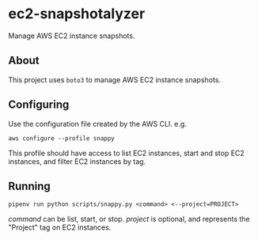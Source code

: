 # ec2-snapshotalyzer

Manage AWS EC2 instance snapshots.

## About

This project uses `boto3` to manage AWS EC2 instance snapshots.

## Configuring

Use the configuration file created by the AWS CLI. e.g.

`aws configure --profile snappy`

This profile should have access to list EC2 instances, start and stop EC2 instances, and filter EC2 instances by tag.

## Running

`pipenv run python scripts/snappy.py <command> <--project=PROJECT>`

*command* can be list, start, or stop.
*project* is optional, and represents the "Project" tag on EC2 instances.
